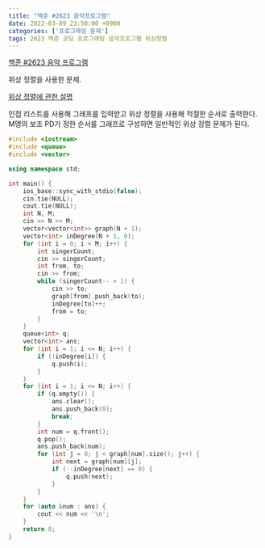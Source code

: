 ```yaml
---
title: "백준 #2623 음악프로그램"
date: 2022-03-09 23:50:00 +0900
categories: ['프로그래밍 문제']
tags: 2623 백준 코딩 프로그래밍 음악프로그램 위상정렬
---
```

[백준 #2623 음악 프로그램](https://www.acmicpc.net/problem/2623)

위상 정렬을 사용한 문제.

[위상 정렬에 관한 설명](/알고리즘%20&%20자료구조/2022/03/10/위상-정렬.html)

인접 리스트를 사용해 그래프를 입력받고 위상 정렬을 사용해 적절한 순서로 출력한다. M명의 보조 PD가 정한 순서를 그래프로 구성하면 일반적인 위상 정렬 문제가 된다.

```c++
#include <iostream>
#include <queue>
#include <vector>

using namespace std;

int main() {
    ios_base::sync_with_stdio(false);
    cin.tie(NULL);
    cout.tie(NULL);
    int N, M;
    cin >> N >> M;
    vector<vector<int>> graph(N + 1);
    vector<int> inDegree(N + 1, 0);
    for (int i = 0; i < M; i++) {
        int singerCount;
        cin >> singerCount;
        int from, to;
        cin >> from;
        while (singerCount-- > 1) {
            cin >> to;
            graph[from].push_back(to);
            inDegree[to]++;
            from = to;
        }
    }
    queue<int> q;
    vector<int> ans;
    for (int i = 1; i <= N; i++) {
        if (!inDegree[i]) {
            q.push(i);
        }
    }
    for (int i = 1; i <= N; i++) {
        if (q.empty()) {
            ans.clear();
            ans.push_back(0);
            break;
        }
        int num = q.front();
        q.pop();
        ans.push_back(num);
        for (int j = 0; j < graph[num].size(); j++) {
            int next = graph[num][j];
            if (--inDegree[next] == 0) {
                q.push(next);
            }
        }
    }
    for (auto &num : ans) {
        cout << num << '\n';
    }
    return 0;
}
```